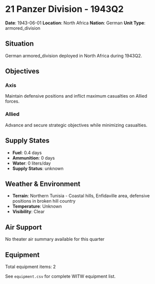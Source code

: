 # 21 Panzer Division - 1943Q2

**Date**: 1943-06-01
**Location**: North Africa
**Nation**: German
**Unit Type**: armored_division

## Situation

German armored_division deployed in North Africa during 1943Q2.

## Objectives

### Axis
Maintain defensive positions and inflict maximum casualties on Allied forces.

### Allied
Advance and secure strategic objectives while minimizing casualties.

## Supply States

- **Fuel**: 0.4 days
- **Ammunition**: 0 days
- **Water**: 0 liters/day
- **Supply Status**: unknown

## Weather & Environment

- **Terrain**: Northern Tunisia - Coastal hills, Enfidaville area, defensive positions in broken hill country
- **Temperature**: Unknown
- **Visibility**: Clear

## Air Support

No theater air summary available for this quarter

## Equipment

Total equipment items: 2

See `equipment.csv` for complete WITW equipment list.
